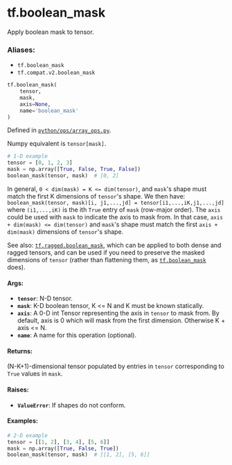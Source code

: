 <div itemscope itemtype="http://developers.google.com/ReferenceObject">
<meta itemprop="name" content="tf.boolean_mask" />
<meta itemprop="path" content="Stable" />
</div>

# tf.boolean_mask

Apply boolean mask to tensor.

### Aliases:

* `tf.boolean_mask`
* `tf.compat.v2.boolean_mask`

``` python
tf.boolean_mask(
    tensor,
    mask,
    axis=None,
    name='boolean_mask'
)
```



Defined in [`python/ops/array_ops.py`](/code/stable/tensorflow/python/ops/array_ops.py).

<!-- Placeholder for "Used in" -->

Numpy equivalent is `tensor[mask]`.

```python
# 1-D example
tensor = [0, 1, 2, 3]
mask = np.array([True, False, True, False])
boolean_mask(tensor, mask)  # [0, 2]
```

In general, `0 < dim(mask) = K <= dim(tensor)`, and `mask`'s shape must match
the first K dimensions of `tensor`'s shape.  We then have:
  `boolean_mask(tensor, mask)[i, j1,...,jd] = tensor[i1,...,iK,j1,...,jd]`
where `(i1,...,iK)` is the ith `True` entry of `mask` (row-major order).
The `axis` could be used with `mask` to indicate the axis to mask from.
In that case, `axis + dim(mask) <= dim(tensor)` and `mask`'s shape must match
the first `axis + dim(mask)` dimensions of `tensor`'s shape.

See also: <a href="../tf/ragged/boolean_mask.md"><code>tf.ragged.boolean_mask</code></a>, which can be applied to both dense and
ragged tensors, and can be used if you need to preserve the masked dimensions
of `tensor` (rather than flattening them, as <a href="../tf/boolean_mask.md"><code>tf.boolean_mask</code></a> does).

#### Args:


* <b>`tensor`</b>:  N-D tensor.
* <b>`mask`</b>:  K-D boolean tensor, K <= N and K must be known statically.
* <b>`axis`</b>:  A 0-D int Tensor representing the axis in `tensor` to mask from. By
  default, axis is 0 which will mask from the first dimension. Otherwise K +
  axis <= N.
* <b>`name`</b>:  A name for this operation (optional).


#### Returns:

(N-K+1)-dimensional tensor populated by entries in `tensor` corresponding
to `True` values in `mask`.



#### Raises:


* <b>`ValueError`</b>:  If shapes do not conform.


#### Examples:



```python
# 2-D example
tensor = [[1, 2], [3, 4], [5, 6]]
mask = np.array([True, False, True])
boolean_mask(tensor, mask)  # [[1, 2], [5, 6]]
```